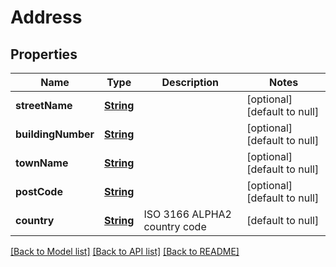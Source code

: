 # Address
## Properties

Name | Type | Description | Notes
------------ | ------------- | ------------- | -------------
**streetName** | [**String**](string.md) |  | [optional] [default to null]
**buildingNumber** | [**String**](string.md) |  | [optional] [default to null]
**townName** | [**String**](string.md) |  | [optional] [default to null]
**postCode** | [**String**](string.md) |  | [optional] [default to null]
**country** | [**String**](string.md) | ISO 3166 ALPHA2 country code | [default to null]

[[Back to Model list]](../README.md#documentation-for-models) [[Back to API list]](../README.md#documentation-for-api-endpoints) [[Back to README]](../README.md)

